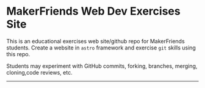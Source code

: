 # MakerFriends Web Dev Exercises Site

This is an educational exercises web site/github repo for MakerFriends students. Create a website in `astro` framework and exercise `git` skills using this repo. 

Students may experiment with GitHub commits, forking, branches, merging, cloning,code reviews, etc.

---

<!-- test edit -->
